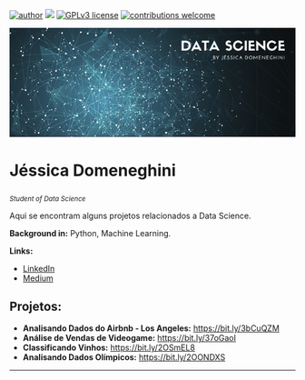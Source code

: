 [![author](https://img.shields.io/badge/author-carlosfab-red.svg)](https://www.linkedin.com/in/jdomeneghini/) [![](https://img.shields.io/badge/python-3.7+-blue.svg)](https://www.python.org/downloads/release/python-365/) [![GPLv3 license](https://img.shields.io/badge/License-GPLv3-blue.svg)](http://perso.crans.org/besson/LICENSE.html) [![contributions welcome](https://img.shields.io/badge/contributions-welcome-brightgreen.svg?style=flat)](https://https://github.com/jdomeneghini)

<p align="center">
  <img src="Banner_Git.png" >
</p>

# Jéssica Domeneghini
<sub>*Student of Data Science* </sub>

Aqui se encontram alguns projetos relacionados a Data Science.

**Background in:** Python, Machine Learning.

**Links:**
* [LinkedIn](https://www.linkedin.com/in/jdomeneghini)
* [Medium](https://www.medium.com)


## Projetos:


* **Analisando Dados do Airbnb - Los Angeles:** https://bit.ly/3bCuQZM
* **Análise de Vendas de Videogame:** https://bit.ly/37oGaoI
* **Classificando Vinhos:** https://bit.ly/2OSmEL8
* **Analisando Dados Olímpicos:**  https://bit.ly/2OONDXS

---
